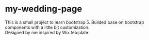 # my-wedding-page
This is a small project to learn bootstrap 5. Builded base on bootstrap components with a little bit customization.
<br> Designed by me inspired by Wix template. 
